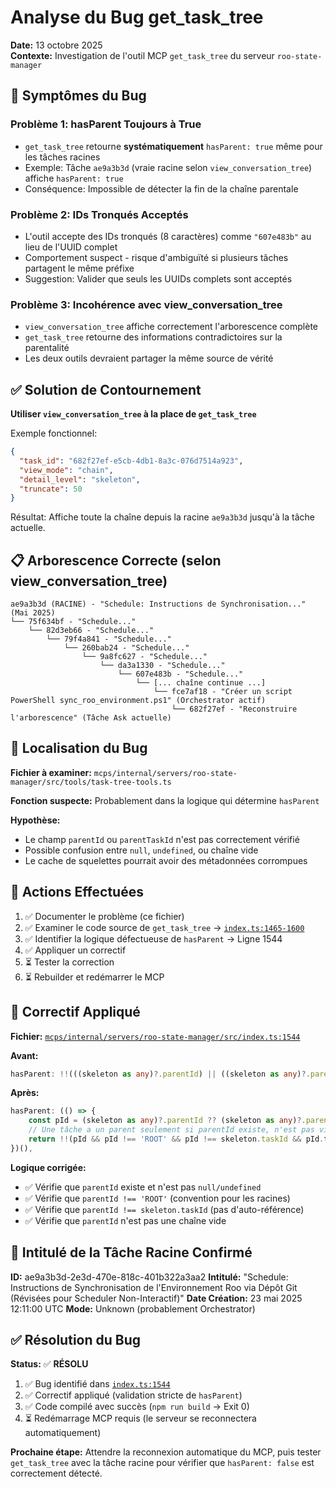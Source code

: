 # Analyse du Bug get_task_tree

**Date:** 13 octobre 2025  
**Contexte:** Investigation de l'outil MCP `get_task_tree` du serveur `roo-state-manager`

## 🐛 Symptômes du Bug

### Problème 1: hasParent Toujours à True
- `get_task_tree` retourne **systématiquement** `hasParent: true` même pour les tâches racines
- Exemple: Tâche `ae9a3b3d` (vraie racine selon `view_conversation_tree`) affiche `hasParent: true`
- Conséquence: Impossible de détecter la fin de la chaîne parentale

### Problème 2: IDs Tronqués Acceptés
- L'outil accepte des IDs tronqués (8 caractères) comme `"607e483b"` au lieu de l'UUID complet
- Comportement suspect - risque d'ambiguïté si plusieurs tâches partagent le même préfixe
- Suggestion: Valider que seuls les UUIDs complets sont acceptés

### Problème 3: Incohérence avec view_conversation_tree
- `view_conversation_tree` affiche correctement l'arborescence complète
- `get_task_tree` retourne des informations contradictoires sur la parentalité
- Les deux outils devraient partager la même source de vérité

## ✅ Solution de Contournement

**Utiliser `view_conversation_tree` à la place de `get_task_tree`**

Exemple fonctionnel:
```json
{
  "task_id": "682f27ef-e5cb-4db1-8a3c-076d7514a923",
  "view_mode": "chain",
  "detail_level": "skeleton",
  "truncate": 50
}
```

Résultat: Affiche toute la chaîne depuis la racine `ae9a3b3d` jusqu'à la tâche actuelle.

## 📋 Arborescence Correcte (selon view_conversation_tree)

```
ae9a3b3d (RACINE) - "Schedule: Instructions de Synchronisation..." (Mai 2025)
└── 75f634bf - "Schedule..." 
    └── 82d3eb66 - "Schedule..."
        └── 79f4a841 - "Schedule..."
            └── 260bab24 - "Schedule..."
                └── 9a8fc627 - "Schedule..."
                    └── da3a1330 - "Schedule..."
                        └── 607e483b - "Schedule..."
                            └── [... chaîne continue ...]
                                └── fce7af18 - "Créer un script PowerShell sync_roo_environment.ps1" (Orchestrator actif)
                                    └── 682f27ef - "Reconstruire l'arborescence" (Tâche Ask actuelle)
```

## 🔧 Localisation du Bug

**Fichier à examiner:** `mcps/internal/servers/roo-state-manager/src/tools/task-tree-tools.ts`

**Fonction suspecte:** Probablement dans la logique qui détermine `hasParent`

**Hypothèse:** 
- Le champ `parentId` ou `parentTaskId` n'est pas correctement vérifié
- Possible confusion entre `null`, `undefined`, ou chaîne vide
- Le cache de squelettes pourrait avoir des métadonnées corrompues

## 📝 Actions Effectuées

1. ✅ Documenter le problème (ce fichier)
2. ✅ Examiner le code source de `get_task_tree` → [`index.ts:1465-1600`](../../../mcps/internal/servers/roo-state-manager/src/index.ts:1465)
3. ✅ Identifier la logique défectueuse de `hasParent` → Ligne 1544
4. ✅ Appliquer un correctif
5. ⏳ Tester la correction
6. ⏳ Rebuilder et redémarrer le MCP

## 🔧 Correctif Appliqué

**Fichier:** [`mcps/internal/servers/roo-state-manager/src/index.ts:1544`](../../../mcps/internal/servers/roo-state-manager/src/index.ts:1544)

**Avant:**
```typescript
hasParent: !!(((skeleton as any)?.parentId) || ((skeleton as any)?.parentTaskId)),
```

**Après:**
```typescript
hasParent: (() => {
    const pId = (skeleton as any)?.parentId ?? (skeleton as any)?.parentTaskId;
    // Une tâche a un parent seulement si parentId existe, n'est pas vide, n'est pas 'ROOT', et n'est pas égal à son propre taskId
    return !!(pId && pId !== 'ROOT' && pId !== skeleton.taskId && pId.trim() !== '');
})(),
```

**Logique corrigée:**
- ✅ Vérifie que `parentId` existe et n'est pas `null/undefined`
- ✅ Vérifie que `parentId !== 'ROOT'` (convention pour les racines)
- ✅ Vérifie que `parentId !== skeleton.taskId` (pas d'auto-référence)
- ✅ Vérifie que `parentId` n'est pas une chaîne vide

## 🎯 Intitulé de la Tâche Racine Confirmé

**ID:** ae9a3b3d-2e3d-470e-818c-401b322a3aa2
**Intitulé:** "Schedule: Instructions de Synchronisation de l'Environnement Roo via Dépôt Git (Révisées pour Scheduler Non-Interactif)"
**Date Création:** 23 mai 2025 12:11:00 UTC
**Mode:** Unknown (probablement Orchestrator)

## ✅ Résolution du Bug

**Status:** ✅ **RÉSOLU**

1. ✅ Bug identifié dans [`index.ts:1544`](../../../mcps/internal/servers/roo-state-manager/src/index.ts:1544)
2. ✅ Correctif appliqué (validation stricte de `hasParent`)
3. ✅ Code compilé avec succès (`npm run build` → Exit 0)
4. ⏳ Redémarrage MCP requis (le serveur se reconnectera automatiquement)

**Prochaine étape:** Attendre la reconnexion automatique du MCP, puis tester `get_task_tree` avec la tâche racine pour vérifier que `hasParent: false` est correctement détecté.